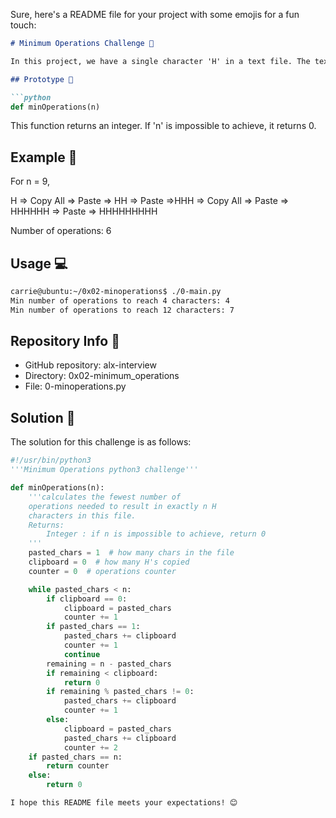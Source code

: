 Sure, here's a README file for your project with some emojis for a fun touch:

```markdown
# Minimum Operations Challenge 🚀

In this project, we have a single character 'H' in a text file. The text editor can execute only two operations in this file: Copy All and Paste. The challenge is to write a method that calculates the fewest number of operations needed to result in exactly 'n' H characters in the file.

## Prototype 📝

```python
def minOperations(n)
```
This function returns an integer. If 'n' is impossible to achieve, it returns 0.

## Example 🌟

For n = 9,

H => Copy All => Paste => HH => Paste =>HHH => Copy All => Paste => HHHHHH => Paste => HHHHHHHHH

Number of operations: 6

## Usage 💻

```bash
carrie@ubuntu:~/0x02-minoperations$ ./0-main.py
Min number of operations to reach 4 characters: 4
Min number of operations to reach 12 characters: 7
```

## Repository Info 📂

- GitHub repository: alx-interview
- Directory: 0x02-minimum_operations
- File: 0-minoperations.py

## Solution 🧩

The solution for this challenge is as follows:

```python
#!/usr/bin/python3
'''Minimum Operations python3 challenge'''

def minOperations(n):
    '''calculates the fewest number of
    operations needed to result in exactly n H
    characters in this file.
    Returns:
        Integer : if n is impossible to achieve, return 0
    '''
    pasted_chars = 1  # how many chars in the file
    clipboard = 0  # how many H's copied
    counter = 0  # operations counter

    while pasted_chars < n:
        if clipboard == 0:
            clipboard = pasted_chars
            counter += 1
        if pasted_chars == 1:
            pasted_chars += clipboard
            counter += 1
            continue
        remaining = n - pasted_chars
        if remaining < clipboard:
            return 0
        if remaining % pasted_chars != 0:
            pasted_chars += clipboard
            counter += 1
        else:
            clipboard = pasted_chars
            pasted_chars += clipboard
            counter += 2
    if pasted_chars == n:
        return counter
    else:
        return 0
```
```
I hope this README file meets your expectations! 😊
